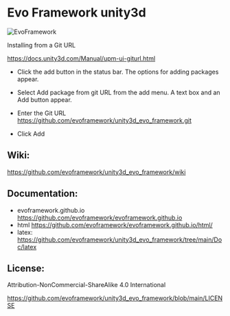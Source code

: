 # Evo Framework unity3d

![EvoFramework](https://avatars.githubusercontent.com/u/104525268?s=400&u=e477c223fc98678b0ea0125610891568435a7509&v=4) 


Installing from a Git URL

https://docs.unity3d.com/Manual/upm-ui-giturl.html

* Click the add  button in the status bar.
The options for adding packages appear.

* Select Add package from git URL from the add menu. A text box and an Add button appear.

* Enter the Git URL 
https://github.com/evoframework/unity3d_evo_framework.git

* Click Add


## Wiki:
https://github.com/evoframework/unity3d_evo_framework/wiki


## Documentation:
* evoframework.github.io
https://github.com/evoframework/evoframework.github.io
* html
https://github.com/evoframework/evoframework.github.io/html/
* latex:
 https://github.com/evoframework/unity3d_evo_framework/tree/main/Doc/latex

## License:
Attribution-NonCommercial-ShareAlike 4.0 International

https://github.com/evoframework/unity3d_evo_framework/blob/main/LICENSE
